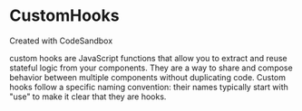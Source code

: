 # CustomHooks
Created with CodeSandbox

custom hooks are JavaScript functions that allow you to extract and reuse stateful logic from your components. 
They are a way to share and compose behavior between multiple components without duplicating code. 
Custom hooks follow a specific naming convention: their names typically start with "use" to make it clear that they are hooks.
